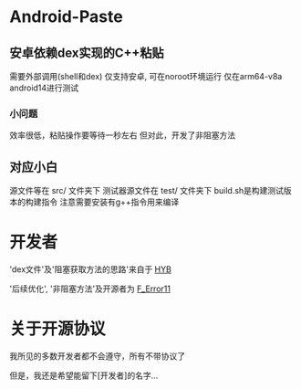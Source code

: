 # Android-Paste
## 安卓依赖dex实现的C++粘贴

需要外部调用(shell和dex)
仅支持安卓, 可在noroot环境运行
仅在arm64-v8a android14进行测试

### 小问题
效率很低，粘贴操作要等待一秒左右
但对此，开发了非阻塞方法

## 对应小白

源文件等在 src/ 文件夹下
测试器源文件在 test/ 文件夹下
build.sh是构建测试版本的构建指令
注意需要安装有g++指令用来编译

# 开发者

'dex文件'及'阻塞获取方法的思路'来自于 [HYB](https://t.me/HYBB_love)

'后续优化', '非阻塞方法'及开源者为 [F_Error11](https://t.me/FullError11)

# 关于开源协议

我所见的多数开发者都不会遵守，所有不带协议了

但是，我还是希望能留下[开发者]的名字...
